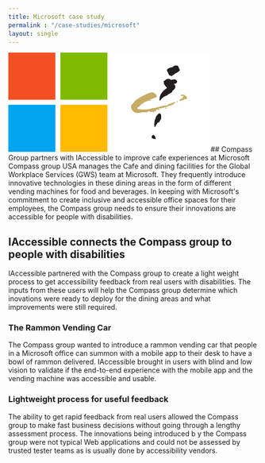 ```yaml
---
title: Microsoft case study
permalink : "/case-studies/microsoft"
layout: single
---
```

<img src="../../assets/images/microsoft-logo.png" alt="Microsoft logo" style="width:200px; height:200px;"/>    
<img src="../../assets/images/compass-group-logo.png" alt="Compass group logo" style="width:200px; height:200px;"/>
## Compass Group partners with IAccessible to improve cafe experiences at Microsoft
Compass group USA manages the Cafe and dining facilities for the Global Workplace Services (GWS) team at Microsoft. They frequently introduce innovative technologies in these dining areas in the form of different vending machines for food and beverages.
In keeping with Microsoft's commitment to create inclusive and accessible office spaces for their employees, the Compass group needs to ensure their innovations are accessible for people with disabilities.

## IAccessible connects the Compass group to people with disabilities
IAccessible partnered with the Compass group to create a light weight process to get accessibility feedback from real users with disabilities. 
The inputs from these users will help the Compass group determine which inovations were ready to deploy for the dining areas and what improvements were still required.

### The Rammon Vending Car
The Compass group wanted to introduce a rammon vending car that people in a Microsoft office can summon with a mobile app to their desk to have a bowl of rammon delivered.
IAccessible brought in users with blind and low vision to validate if the end-to-end experience with the mobile app and the vending machine was accessible and usable.

### Lightweight process for useful feedback
The ability to get rapid feedback from real users allowed the Compass group to make fast business decisions without going through a lengthy assessment process.
The innovations being introduced b y the Compass group were not typical Web applications and could not be assessed by trusted tester teams as is usually done by accessibility vendors.